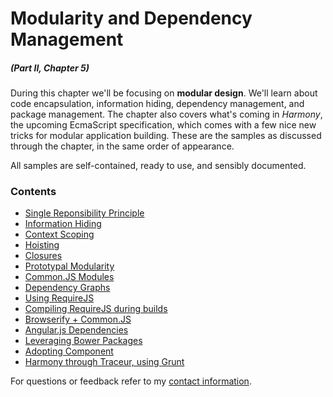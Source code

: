 # Modularity and Dependency Management

##### _(Part II, Chapter 5)_

During this chapter we'll be focusing on **modular design**. We'll learn about code encapsulation, information hiding, dependency management, and package management. The chapter also covers what's coming in _Harmony_, the upcoming EcmaScript specification, which comes with a few nice new tricks for modular application building. These are the samples as discussed through the chapter, in the same order of appearance.

All samples are self-contained, ready to use, and sensibly documented.

### Contents

- [Single Reponsibility Principle](https://github.com/bevacqua/buildfirst/tree/master/ch05/01_single-responsibility-principle)
- [Information Hiding](https://github.com/bevacqua/buildfirst/tree/master/ch05/02_information-hiding)
- [Context Scoping](https://github.com/bevacqua/buildfirst/tree/master/ch05/03_context-scoping)
- [Hoisting](https://github.com/bevacqua/buildfirst/tree/master/ch05/04_hoisting)
- [Closures](https://github.com/bevacqua/buildfirst/tree/master/ch05/05_closures)
- [Prototypal Modularity](https://github.com/bevacqua/buildfirst/tree/master/ch05/06_prototypal-modularity)
- [Common.JS Modules](https://github.com/bevacqua/buildfirst/tree/master/ch05/07_commonjs-modules)
- [Dependency Graphs](https://github.com/bevacqua/buildfirst/tree/master/ch05/08_dependency-graphs)
- [Using RequireJS](https://github.com/bevacqua/buildfirst/tree/master/ch05/09_requirejs-usage)
- [Compiling RequireJS during builds](https://github.com/bevacqua/buildfirst/tree/master/ch05/10_requirejs-grunt)
- [Browserify + Common.JS](https://github.com/bevacqua/buildfirst/tree/master/ch05/11_browserify-cjs)
- [Angular.js Dependencies](https://github.com/bevacqua/buildfirst/tree/master/ch05/12_angularjs-dependencies)
- [Leveraging Bower Packages](https://github.com/bevacqua/buildfirst/tree/master/ch05/13_bower-packages)
- [Adopting Component](https://github.com/bevacqua/buildfirst/tree/master/ch05/14_adopting-component)
- [Harmony through Traceur, using Grunt](https://github.com/bevacqua/buildfirst/tree/master/ch05/15_harmony-traceur)

For questions or feedback refer to my [contact information](https://github.com/bevacqua/buildfirst#feedback).
